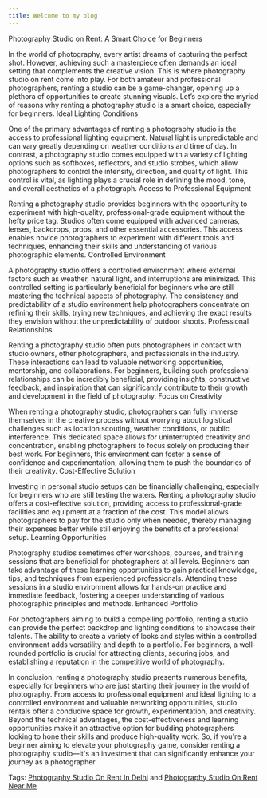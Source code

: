 ```yaml
---
title: Welcome to my blog
---
```

Photography Studio on Rent: A Smart Choice for Beginners

In the world of photography, every artist dreams of capturing the perfect shot. However, achieving such a masterpiece often demands an ideal setting that complements the creative vision. This is where photography studio on rent come into play. For both amateur and professional photographers, renting a studio can be a game-changer, opening up a plethora of opportunities to create stunning visuals. Let’s explore the myriad of reasons why renting a photography studio is a smart choice, especially for beginners.
Ideal Lighting Conditions

One of the primary advantages of renting a photography studio is the access to professional lighting equipment. Natural light is unpredictable and can vary greatly depending on weather conditions and time of day. In contrast, a photography studio comes equipped with a variety of lighting options such as softboxes, reflectors, and studio strobes, which allow photographers to control the intensity, direction, and quality of light. This control is vital, as lighting plays a crucial role in defining the mood, tone, and overall aesthetics of a photograph.
Access to Professional Equipment

Renting a photography studio provides beginners with the opportunity to experiment with high-quality, professional-grade equipment without the hefty price tag. Studios often come equipped with advanced cameras, lenses, backdrops, props, and other essential accessories. This access enables novice photographers to experiment with different tools and techniques, enhancing their skills and understanding of various photographic elements.
Controlled Environment

A photography studio offers a controlled environment where external factors such as weather, natural light, and interruptions are minimized. This controlled setting is particularly beneficial for beginners who are still mastering the technical aspects of photography. The consistency and predictability of a studio environment help photographers concentrate on refining their skills, trying new techniques, and achieving the exact results they envision without the unpredictability of outdoor shoots.
Professional Relationships

Renting a photography studio often puts photographers in contact with studio owners, other photographers, and professionals in the industry. These interactions can lead to valuable networking opportunities, mentorship, and collaborations. For beginners, building such professional relationships can be incredibly beneficial, providing insights, constructive feedback, and inspiration that can significantly contribute to their growth and development in the field of photography.
Focus on Creativity

When renting a photography studio, photographers can fully immerse themselves in the creative process without worrying about logistical challenges such as location scouting, weather conditions, or public interference. This dedicated space allows for uninterrupted creativity and concentration, enabling photographers to focus solely on producing their best work. For beginners, this environment can foster a sense of confidence and experimentation, allowing them to push the boundaries of their creativity.
Cost-Effective Solution

Investing in personal studio setups can be financially challenging, especially for beginners who are still testing the waters. Renting a photography studio offers a cost-effective solution, providing access to professional-grade facilities and equipment at a fraction of the cost. This model allows photographers to pay for the studio only when needed, thereby managing their expenses better while still enjoying the benefits of a professional setup.
Learning Opportunities

Photography studios sometimes offer workshops, courses, and training sessions that are beneficial for photographers at all levels. Beginners can take advantage of these learning opportunities to gain practical knowledge, tips, and techniques from experienced professionals. Attending these sessions in a studio environment allows for hands-on practice and immediate feedback, fostering a deeper understanding of various photographic principles and methods.
Enhanced Portfolio

For photographers aiming to build a compelling portfolio, renting a studio can provide the perfect backdrop and lighting conditions to showcase their talents. The ability to create a variety of looks and styles within a controlled environment adds versatility and depth to a portfolio. For beginners, a well-rounded portfolio is crucial for attracting clients, securing jobs, and establishing a reputation in the competitive world of photography.

In conclusion, renting a photography studio presents numerous benefits, especially for beginners who are just starting their journey in the world of photography. From access to professional equipment and ideal lighting to a controlled environment and valuable networking opportunities, studio rentals offer a conducive space for growth, experimentation, and creativity. Beyond the technical advantages, the cost-effectiveness and learning opportunities make it an attractive option for budding photographers looking to hone their skills and produce high-quality work. So, if you're a beginner aiming to elevate your photography game, consider renting a photography studio—it's an investment that can significantly enhance your journey as a photographer.

Tags: <a href="https://www.studio1emporio.com/photography-studio-on-rent-in-delhi-noida-gurgaon-for-photoshoot-near-me/">Photography Studio On Rent In Delhi</a> and <a href="https://www.studio1emporio.com/photography-studio-on-rent-near-me/">Photography Studio On Rent Near Me</a>

